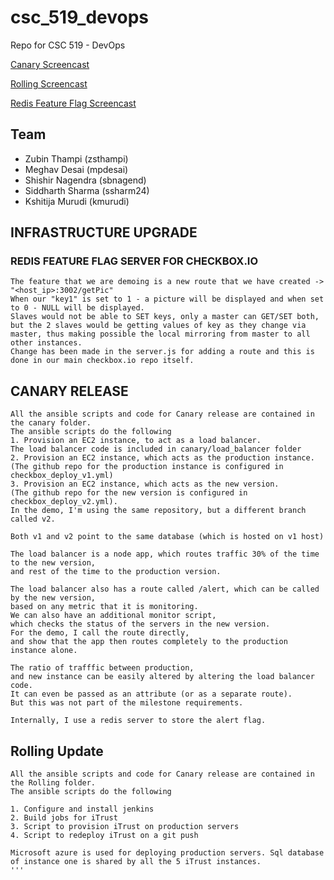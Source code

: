 # csc_519_devops
Repo for CSC 519 - DevOps

[Canary Screencast](https://youtu.be/WTktuxFEHDk)

[Rolling Screencast](https://youtu.be/zt511jRmMhs)

[Redis Feature Flag Screencast](https://youtu.be/g3hLF5k6qgA)

## Team
- Zubin Thampi (zsthampi) 
- Meghav Desai (mpdesai) 
- Shishir Nagendra (sbnagend) 
- Siddharth Sharma (ssharm24)
- Kshitija Murudi (kmurudi) 



## INFRASTRUCTURE UPGRADE 
### REDIS FEATURE FLAG SERVER FOR CHECKBOX.IO

``` In this part we have created one redis-master and two redis-slaves to demonstrate. Two servers constantly get the changed key values from the master.
The feature that we are demoing is a new route that we have created -> "<host_ip>:3002/getPic"
When our "key1" is set to 1 - a picture will be displayed and when set to 0 - NULL will be displayed.
Slaves would not be able to SET keys, only a master can GET/SET both, but the 2 slaves would be getting values of key as they change via master, thus making possible the local mirroring from master to all other instances.
Change has been made in the server.js for adding a route and this is done in our main checkbox.io repo itself. 

```
## CANARY RELEASE
```
All the ansible scripts and code for Canary release are contained in the canary folder. 
The ansible scripts do the following 
1. Provision an EC2 instance, to act as a load balancer. 
The load balancer code is included in canary/load_balancer folder 
2. Provision an EC2 instance, which acts as the production instance. 
(The github repo for the production instance is configured in checkbox_deploy_v1.yml) 
3. Provision an EC2 instance, which acts as the new version. 
(The github repo for the new version is configured in checkbox_deploy_v2.yml). 
In the demo, I'm using the same repository, but a different branch called v2. 

Both v1 and v2 point to the same database (which is hosted on v1 host) 

The load balancer is a node app, which routes traffic 30% of the time to the new version, 
and rest of the time to the production version. 

The load balancer also has a route called /alert, which can be called by the new version, 
based on any metric that it is monitoring. 
We can also have an additional monitor script, 
which checks the status of the servers in the new version. 
For the demo, I call the route directly, 
and show that the app then routes completely to the production instance alone. 

The ratio of trafffic between production, 
and new instance can be easily altered by altering the load balancer code. 
It can even be passed as an attribute (or as a separate route). 
But this was not part of the milestone requirements. 

Internally, I use a redis server to store the alert flag. 
```
## Rolling Update
```
All the ansible scripts and code for Canary release are contained in the Rolling folder.
The ansible scripts do the following

1. Configure and install jenkins
2. Build jobs for iTrust
3. Script to provision iTrust on production servers
4. Script to redeploy iTrust on a git push

Microsoft azure is used for deploying production servers. Sql database of instance one is shared by all the 5 iTrust instances.
'''
